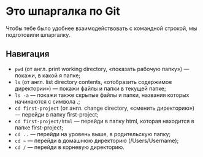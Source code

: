 # Это шпаргалка по Git

Чтобы тебе было удобнее взаимодействовать с командной строкой, мы подготовили шпаргалку.

## Навигация

* ```pwd``` (от англ. print working directory, «показать рабочую папку») — покажи, в какой я папке;
* ```ls``` (от англ. list directory contents, «отобразить содержимое директории») — покажи файлы и папки в текущей папке;
* ```ls -a``` — покажи также скрытые файлы и папки, названия которых начинаются с символа .;
* ```cd first-project``` (от англ. change directory, «сменить директорию») — перейди в папку first-project;
* ```cd first-project/html``` — перейди в папку html, которая находится в папке first-project;
* ```cd ..``` — перейди на уровень выше, в родительскую папку;
* ```cd ~``` — перейди в домашнюю директорию (/Users/Username);
* ```cd /``` — перейди в корневую директорию.
